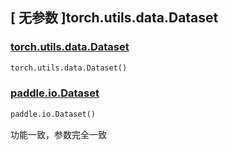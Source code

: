 ## [ 无参数 ]torch.utils.data.Dataset

### [torch.utils.data.Dataset](https://pytorch.org/docs/stable/data.html?highlight=torch%20utils%20data%20dataset#torch.utils.data.Dataset)

```python
torch.utils.data.Dataset()
```

### [paddle.io.Dataset](https://www.paddlepaddle.org.cn/documentation/docs/zh/api/paddle/io/Dataset_cn.html#dataset)

```python
paddle.io.Dataset()
```

功能一致，参数完全一致
